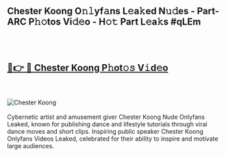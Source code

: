<h2>Chester Koong O𝚗𝚕yf𝚊ns L𝚎a𝚔ed N𝚞𝚍es - Part-ARC P𝚑𝚘tos Vi𝚍𝚎o - H𝚘𝚝 Part L𝚎a𝚔s #qLEm</h2>
<br>
<br>
<h2><a href="https://sinosizo.online/live/video.php?q=chester-koong">🔗👉 🔴 Chester Koong P𝚑ot𝚘𝚜 V𝚒d𝚎o</a></h2>
<br>
<br>
<a href="https://sinosizo.online/live/video.php?q=chester-koong" rel="nofollow" data-target="animated-image.originalLink"><img src="https://i.imgur.com/0qMVB7G.gif" alt="Chester Koong" style="max-width: 100%; display: inline-block;" data-target="animated-image.originalImage"></a>
</div>
<br>
<br>
Cybernetic artist and amusement giver Chester Koong Nude Onlyfans Leaked, known for publishing dance and lifestyle tutorials through viral dance moves and short clips. Inspiring public speaker Chester Koong Onlyfans Videos Leaked, celebrated for their ability to inspire and motivate large audiences.  
<br>
